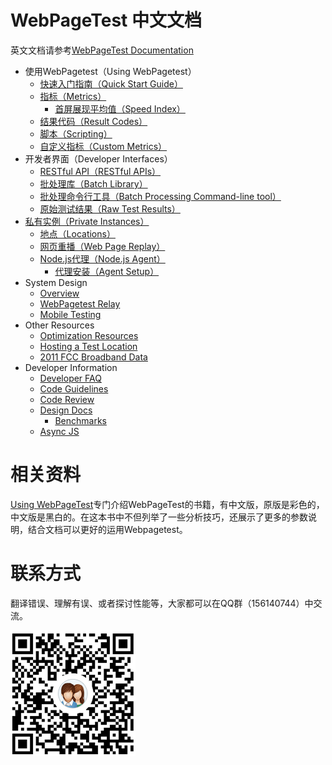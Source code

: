 # WebPageTest 中文文档
英文文档请参考[WebPageTest Documentation](https://sites.google.com/a/webpagetest.org/docs/)

+ 使用WebPagetest（Using WebPagetest）
	+ [快速入门指南（Quick Start Guide）](/Using-WebPagetest/quick-start-guide.md)
	+ [指标（Metrics）](/Using-WebPagetest/metrics.md)
		+ [首屏展现平均值（Speed Index）](/Using-WebPagetest/metrics-speed-index.md)
	+ [结果代码（Result Codes）](/Using-WebPagetest/result-codes.md)
	+ [脚本（Scripting）](/Using-WebPagetest/scripting.md)
	+ [自定义指标（Custom Metrics）](/Using-WebPagetest/custom-metrics.md)
+ 开发者界面（Developer Interfaces）
	+ [RESTful API（RESTful APIs）](/Developer-Interfaces/restful-apis.md)
	+ [批处理库（Batch Library）](/Developer-Interfaces/batch-library.md)
	+ [批处理命令行工具（Batch Processing Command-line tool）](/Developer-Interfaces/batch-processing-command-line-tool.md)
	+ [原始测试结果（Raw Test Results）](/Developer-Interfaces/raw-test-tesults.md)
+ [私有实例（Private Instances）](/Private-Instances/private-instances.md)
	+ [地点（Locations）](/Private-Instances/locations.md)
	+ [网页重播（Web Page Replay）](/Private-Instances/web-page-replay.md)
	+ [Node.js代理（Node.js Agent）](/Private-Instances/nodejs-agent.md)
		+ [代理安装（Agent Setup）](/Private-Instances/agent-setup.md)
+ System Design
	+ [Overview](/System-Design/overview.md)
	+ [WebPagetest Relay](/System-Design/webpagetest-relay.md)
	+ [Mobile Testing](/System-Design/mobile-testing.md)
+ Other Resources
	+ [Optimization Resources](/Other-Resources/optimization-resources.md)
	+ [Hosting a Test Location](/Other-Resources/hosting-a-test-location.md)
	+ [2011 FCC Broadband Data](/Other-Resources/2011-fcc-broadband-data.md)
+ Developer Information
	+ [Developer FAQ](/Developer-Information/developer-faq.md)
	+ [Code Guidelines](/Developer-Information/code-guidelines.md)
	+ [Code Review](/Developer-Information/code-review.md)
	+ [Design Docs](/Developer-Information/design-docs.md)
		+ [Benchmarks](/Developer-Information/benchmarks.md)
	+ [Async JS](/Developer-Information/async-js.md)

# 相关资料
[Using WebPageTest](https://book.douban.com/subject/26588599/)专门介绍WebPageTest的书籍，有中文版，原版是彩色的，中文版是黑白的。在这本书中不但列举了一些分析技巧，还展示了更多的参数说明，结合文档可以更好的运用Webpagetest。

# 联系方式
翻译错误、理解有误、或者探讨性能等，大家都可以在QQ群（156140744）中交流。

<img src="/assets/img/qrcode.png" width="200"/>
